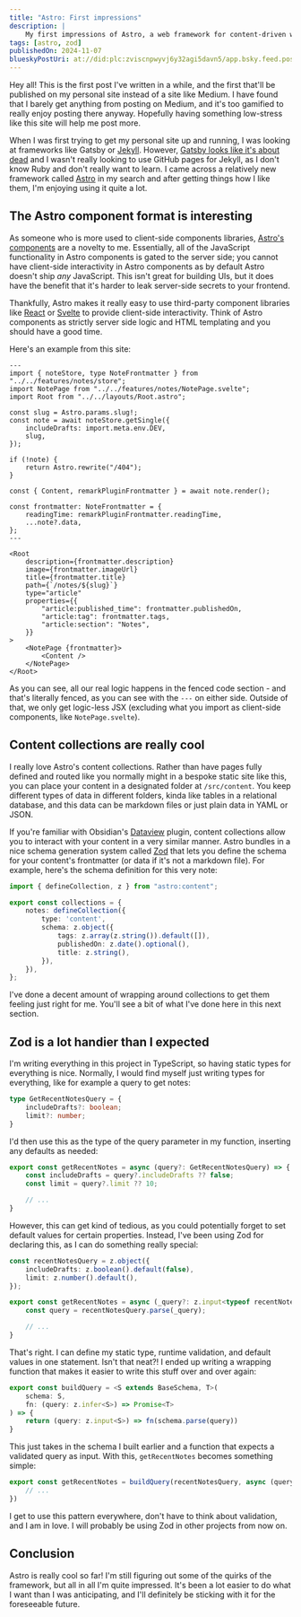 ```yaml
---
title: "Astro: First impressions"
description: |
    My first impressions of Astro, a web framework for content-driven websites.
tags: [astro, zod]
publishedOn: 2024-11-07
blueskyPostUri: at://did:plc:zviscnpwyvj6y32agi5davn5/app.bsky.feed.post/3lafszk4cjj2n
---
```


Hey all! This is the first post I've written in a while, and the first that'll
be published on my personal site instead of a site like Medium. I have found
that I barely get anything from posting on Medium, and it's too gamified to
really enjoy posting there anyway. Hopefully having something low-stress like
this site will help me post more.

When I was first trying to get my personal site up and running, I was looking
at frameworks like Gatsby or [Jekyll][jekyll]. However,
[Gatsby looks like it's about dead][gatsby-dead] and I wasn't really looking to
use GitHub pages for Jekyll, as I don't know Ruby and don't really want to
learn. I came across a relatively new framework called [Astro][astro] in my
search and after getting things how I like them, I'm enjoying using it quite a
lot.

## The Astro component format is interesting

As someone who is more used to client-side components libraries,
[Astro's components][astro-components] are a novelty to me. Essentially, all of
the JavaScript functionality in Astro components is gated to the server side;
you cannot have client-side interactivity in Astro components as by default
Astro doesn't ship _any_ JavaScript. This isn't great for building UIs, but it
does have the benefit that it's harder to leak server-side secrets to your
frontend.

Thankfully, Astro makes it really easy to use third-party component libraries
like [React][react] or [Svelte][svelte] to provide client-side interactivity.
Think of Astro components as strictly server side logic and HTML templating and
you should have a good time.

Here's an example from this site:

```astro
---
import { noteStore, type NoteFrontmatter } from "../../features/notes/store";
import NotePage from "../../features/notes/NotePage.svelte";
import Root from "../../layouts/Root.astro";

const slug = Astro.params.slug!;
const note = await noteStore.getSingle({
    includeDrafts: import.meta.env.DEV,
    slug,
});

if (!note) {
    return Astro.rewrite("/404");
}

const { Content, remarkPluginFrontmatter } = await note.render();

const frontmatter: NoteFrontmatter = {
    readingTime: remarkPluginFrontmatter.readingTime,
    ...note?.data,
};
---

<Root
    description={frontmatter.description}
    image={frontmatter.imageUrl}
    title={frontmatter.title}
    path={`/notes/${slug}`}
    type="article"
    properties={{
        "article:published_time": frontmatter.publishedOn,
        "article:tag": frontmatter.tags,
        "article:section": "Notes",
    }}
>
    <NotePage {frontmatter}>
        <Content />
    </NotePage>
</Root>
```

As you can see, all our real logic happens in the fenced code section - and
that's literally fenced, as you can see with the `---` on either side. Outside
of that, we only get logic-less JSX (excluding what you import as client-side
components, like `NotePage.svelte`).

## Content collections are really cool

I really love Astro's content collections. Rather than have pages fully defined
and routed like you normally might in a bespoke static site like this, you can
place your content in a designated folder at `/src/content`. You keep different
types of data in different folders, kinda like tables in a relational database,
and this data can be markdown files or just plain data in YAML or JSON.

If you're familiar with Obsidian's [Dataview][dataview] plugin, content
collections allow you to interact with your content in a very similar manner.
Astro bundles in a nice schema generation system called [Zod][zod] that lets
you define the schema for your content's frontmatter (or data if it's not a
markdown file). For example, here's the schema definition for this very note:

```ts
import { defineCollection, z } from "astro:content";

export const collections = {
    notes: defineCollection({
        type: 'content',
        schema: z.object({
            tags: z.array(z.string()).default([]),
            publishedOn: z.date().optional(),
            title: z.string(),
        }),
    }),
};
```

I've done a decent amount of wrapping around collections to get them feeling
just right for me. You'll see a bit of what I've done here in this next
section.

## Zod is a lot handier than I expected

I'm writing everything in this project in TypeScript, so having static types
for everything is nice. Normally, I would find myself just writing types for
everything, like for example a query to get notes:

```ts
type GetRecentNotesQuery = {
    includeDrafts?: boolean;
    limit?: number;
}
```

I'd then use this as the type of the query parameter in my function, inserting
any defaults as needed:

```ts
export const getRecentNotes = async (query?: GetRecentNotesQuery) => {
    const includeDrafts = query?.includeDrafts ?? false;
    const limit = query?.limit ?? 10;

    // ...
}
```

However, this can get kind of tedious, as you could potentially forget to set
default values for certain properties. Instead, I've been using Zod for
declaring this, as I can do something really special:

```ts
const recentNotesQuery = z.object({
    includeDrafts: z.boolean().default(false),
    limit: z.number().default(),
});

export const getRecentNotes = async (_query?: z.input<typeof recentNotesQuery>) => {
    const query = recentNotesQuery.parse(_query);

    // ...
}
```

That's right. I can define my static type, runtime validation, and default
values in one statement. Isn't that neat?! I ended up writing a wrapping
function that makes it easier to write this stuff over and over again:

```ts
export const buildQuery = <S extends BaseSchema, T>(
    schema: S,
    fn: (query: z.infer<S>) => Promise<T>
) => {
    return (query: z.input<S>) => fn(schema.parse(query))
}
```

This just takes in the schema I built earlier and a function that expects a
validated query as input. With this, `getRecentNotes` becomes something simple:

```ts
export const getRecentNotes = buildQuery(recentNotesQuery, async (query) => {
    // ...
})
```

I get to use this pattern everywhere, don't have to think about validation, and
I am in love. I will probably be using Zod in other projects from now on.

## Conclusion

Astro is really cool so far! I'm still figuring out some of the quirks of the
framework, but all in all I'm quite impressed. It's been a lot easier to do
what I want than I was anticipating, and I'll definitely be sticking with it
for the foreseeable future.

[astro]: https://astro.build
[astro-components]: https://docs.astro.build/en/basics/astro-components/
[dataview]: https://blacksmithgu.github.io/obsidian-dataview
[gatsby-dead]: https://github.com/gatsbyjs/gatsby/issues/38696
[jekyll]: https://jekyllrb.com
[react]: https://react.dev
[svelte]: https://svelte.dev
[zod]: https://zod.dev
